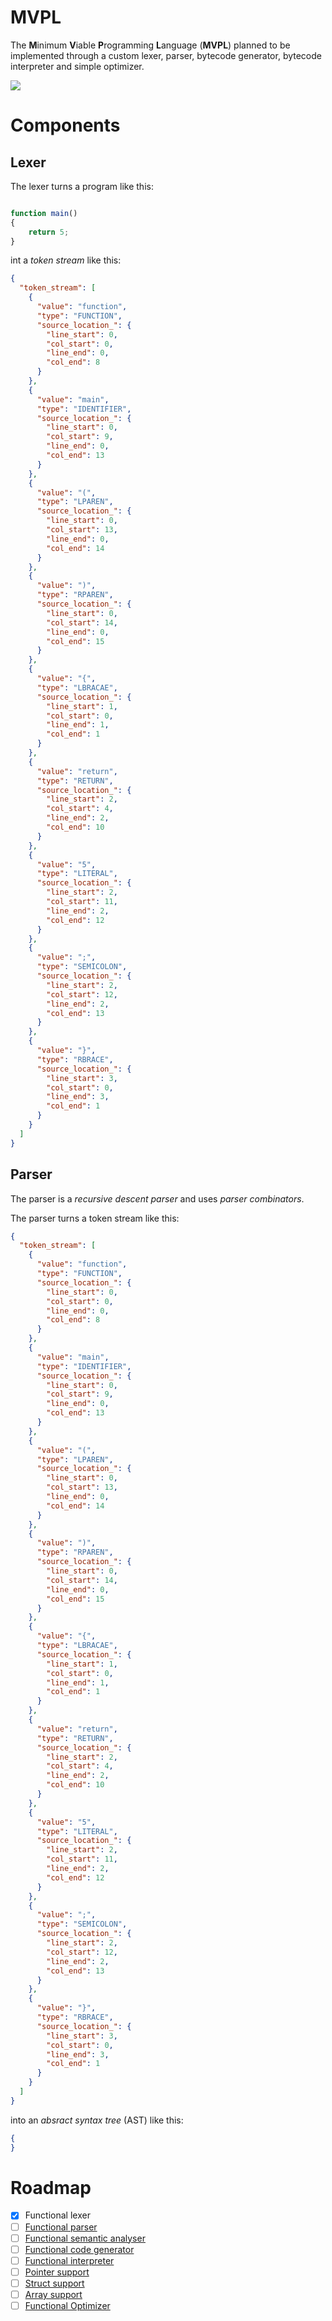 # MVPL
The **M**inimum **V**iable **P**rogramming **L**anguage (**MVPL**) planned to be implemented through a custom lexer, parser, bytecode generator, bytecode interpreter and simple optimizer.

![](./architecture.png)
# Components
## Lexer
The lexer turns a program like this:
```javascript

function main()
{
    return 5;
}
```
int a *token stream* like this:
```json
{
  "token_stream": [
    {
      "value": "function",
      "type": "FUNCTION",
      "source_location_": {
        "line_start": 0,
        "col_start": 0,
        "line_end": 0,
        "col_end": 8
      }
    },
    {
      "value": "main",
      "type": "IDENTIFIER",
      "source_location_": {
        "line_start": 0,
        "col_start": 9,
        "line_end": 0,
        "col_end": 13
      }
    },
    {
      "value": "(",
      "type": "LPAREN",
      "source_location_": {
        "line_start": 0,
        "col_start": 13,
        "line_end": 0,
        "col_end": 14
      }
    },
    {
      "value": ")",
      "type": "RPAREN",
      "source_location_": {
        "line_start": 0,
        "col_start": 14,
        "line_end": 0,
        "col_end": 15
      }
    },
    {
      "value": "{",
      "type": "LBRACAE",
      "source_location_": {
        "line_start": 1,
        "col_start": 0,
        "line_end": 1,
        "col_end": 1
      }
    },
    {
      "value": "return",
      "type": "RETURN",
      "source_location_": {
        "line_start": 2,
        "col_start": 4,
        "line_end": 2,
        "col_end": 10
      }
    },
    {
      "value": "5",
      "type": "LITERAL",
      "source_location_": {
        "line_start": 2,
        "col_start": 11,
        "line_end": 2,
        "col_end": 12
      }
    },
    {
      "value": ";",
      "type": "SEMICOLON",
      "source_location_": {
        "line_start": 2,
        "col_start": 12,
        "line_end": 2,
        "col_end": 13
      }
    },
    {
      "value": "}",
      "type": "RBRACE",
      "source_location_": {
        "line_start": 3,
        "col_start": 0,
        "line_end": 3,
        "col_end": 1
      }
    }
  ]
}
```

## Parser

The parser is a *recursive descent parser* and uses *parser combinators*.

The parser turns a token stream like this:
```json
{
  "token_stream": [
    {
      "value": "function",
      "type": "FUNCTION",
      "source_location_": {
        "line_start": 0,
        "col_start": 0,
        "line_end": 0,
        "col_end": 8
      }
    },
    {
      "value": "main",
      "type": "IDENTIFIER",
      "source_location_": {
        "line_start": 0,
        "col_start": 9,
        "line_end": 0,
        "col_end": 13
      }
    },
    {
      "value": "(",
      "type": "LPAREN",
      "source_location_": {
        "line_start": 0,
        "col_start": 13,
        "line_end": 0,
        "col_end": 14
      }
    },
    {
      "value": ")",
      "type": "RPAREN",
      "source_location_": {
        "line_start": 0,
        "col_start": 14,
        "line_end": 0,
        "col_end": 15
      }
    },
    {
      "value": "{",
      "type": "LBRACAE",
      "source_location_": {
        "line_start": 1,
        "col_start": 0,
        "line_end": 1,
        "col_end": 1
      }
    },
    {
      "value": "return",
      "type": "RETURN",
      "source_location_": {
        "line_start": 2,
        "col_start": 4,
        "line_end": 2,
        "col_end": 10
      }
    },
    {
      "value": "5",
      "type": "LITERAL",
      "source_location_": {
        "line_start": 2,
        "col_start": 11,
        "line_end": 2,
        "col_end": 12
      }
    },
    {
      "value": ";",
      "type": "SEMICOLON",
      "source_location_": {
        "line_start": 2,
        "col_start": 12,
        "line_end": 2,
        "col_end": 13
      }
    },
    {
      "value": "}",
      "type": "RBRACE",
      "source_location_": {
        "line_start": 3,
        "col_start": 0,
        "line_end": 3,
        "col_end": 1
      }
    }
  ]
}
```

into an *absract syntax tree* (AST) like this:
```json
{
}
```

# Roadmap
- [x] Functional lexer
- [ ] [Functional parser](https://github.com/JonasMuehlmann/MVPL/milestone/1)
- [ ] [Functional semantic analyser](https://github.com/JonasMuehlmann/MVPL/milestone/8)
- [ ] [Functional code generator](https://github.com/JonasMuehlmann/MVPL/milestone/2)
- [ ] [Functional interpreter](https://github.com/JonasMuehlmann/MVPL/milestone/3)
- [ ] [Pointer support](https://github.com/JonasMuehlmann/MVPL/milestone/7)
- [ ] [Struct support](https://github.com/JonasMuehlmann/MVPL/milestone/5)
- [ ] [Array support](https://github.com/JonasMuehlmann/MVPL/milestone/6)
- [ ] [Functional Optimizer](https://github.com/JonasMuehlmann/MVPL/milestone/4)
